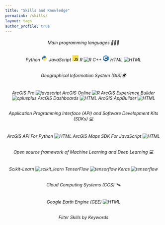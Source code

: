 ```yaml
---
title: "Skills and Knowledge"
permalink: /skills/
layout: tags
author_profile: true
---
```


<h6 align="center">Main programming languages 👨🏽‍💻 </h6>
<h6 align="center">
Python <img src="https://raw.githubusercontent.com/devicons/devicon/master/icons/python/python-original.svg" alt="python" width="20" height="20"/> 
JavaScript <img src="https://raw.githubusercontent.com/devicons/devicon/master/icons/javascript/javascript-original.svg" alt="javascript" width="20" height="20"/> 
R <img src="https://upload.wikimedia.org/wikipedia/commons/1/1b/R_logo.svg" alt="R" width="20" height="20"/> 
C++ <img src="https://raw.githubusercontent.com/devicons/devicon/master/icons/cplusplus/cplusplus-original.svg" alt="C++" width="20" height="20"/> 
HTML <img src="https://upload.wikimedia.org/wikipedia/commons/6/61/HTML5_logo_and_wordmark.svg" alt="HTML" width="20" height="20"/> 
</h6>

<h6 align="center">Geographical Information System (GIS)🌍 </h6>
<h6 align="center">
ArcGIS Pro <img src="https://upload.wikimedia.org/wikipedia/en/thumb/f/f6/Arcgis_Pro_logo.svg/800px-Arcgis_Pro_logo.svg.png" alt="javascript" width="20" height="20"/>
ArcGIS Online <img src="https://www.aeroterra.com/content/dam/esrisites/en-us/arcgis/products/arcgis-online/assets/arcgis-online-product-logo-icon.png" alt="R" width="20" height="20"/> 
ArcGIS Experience Builder <img src="https://www.esri.com/content/dam/esrisites/en-us/common/icons/product-logos/ArcGIS_Experience_Builder_220.png" alt="cplusplus" width="20" height="20"/> 
ArcGIS Dashboards <img src="https://www.esri.com/content/dam/esrisites/en-us/common/icons/product-logos/arcgis-dashboards.png" alt="HTML" width="20" height="20"/>  
ArcGIS AppBuilder <img src="https://www.aeroterra.com/content/dam/esrisites/en-us/common/icons/product-logos/WebAppBuilder.png" alt="HTML" width="20" height="20"/> 
</h6>

<h6 align="center">Application Programming Interface (API) and Software Development Kits (SDKs) 💻 </h6>
<h6 align="center">
ArcGIS API For Python <img src="https://www.esri.com/content/dam/esrisites/en-us/common/icons/product-logos/APIforPython.png" alt="HTML" width="20" height="20"/> 
ArcGIS Maps SDK For JavaScript <img src="https://github.com/user-attachments/assets/07c3cd36-3660-4e64-89ec-ca42339b3294" alt="HTML" width="20" height="20"/> 
</h6>

<h6 align="center"> Open source framework of Machine Learning and Deep Learning 💻 </h6>
<h6 align="center">
Scikit-Learn <img src="https://upload.wikimedia.org/wikipedia/commons/0/05/Scikit_learn_logo_small.svg" alt="scikit_learn" width="20" height="20"/> 
TensorFlow <img src="https://www.vectorlogo.zone/logos/tensorflow/tensorflow-icon.svg" alt="tensorflow" width="20" height="20"/>
Keras <img src="https://upload.wikimedia.org/wikipedia/commons/a/ae/Keras_logo.svg" alt="tensorflow" width="20" height="20"/>
</h6>

<h6 align="center">Cloud Computing Systems (CCS) 🛰 </h6>
<h6 align="center">
Google Earth Engine (GEE) <img src="https://images.icon-icons.com/1508/PNG/512/googleearth-engine_104576.png" alt="HTML" width="20" height="20"/> 
</h6>

<h6 align="center"> </h6>
<h6 align="center"> Filter Skills by Keywords </h6>
